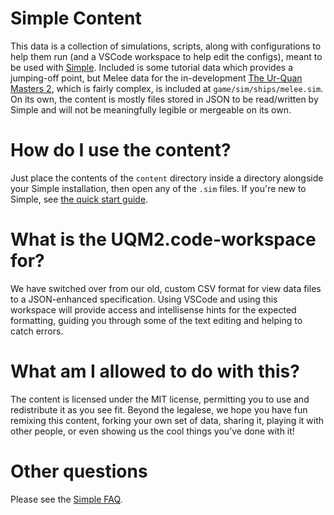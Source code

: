 # Simple Content

This data is a collection of simulations, scripts, along with configurations to help them run (and a VSCode workspace to help edit the configs), meant to be used with [Simple](https://pistolshrimpgames.github.io/pages/simple/simple.html). Included is some tutorial data which provides a jumping-off point, but Melee data for the in-development [The Ur-Quan Masters 2](https://pistolshrimpgames.com/uqm2/), which is fairly complex, is included at `game/sim/ships/melee.sim`. On its own, the content is mostly files stored in JSON to be read/written by Simple and will not be meaningfully legible or mergeable on its own.

# How do I use the content?

Just place the contents of the `content` directory inside a directory alongside your Simple installation, then open any of the `.sim` files. If you're new to Simple, see [the quick start guide](https://pistolshrimpgames.github.io/pages/simple/quickstart/simple_quickstart_1.html).

# What is the UQM2.code-workspace for?

We have switched over from our old, custom CSV format for view data files to a JSON-enhanced specification. Using VSCode and using this workspace will provide access and intellisense hints for the expected formatting, guiding you through some of the text editing and helping to catch errors. 

# What am I allowed to do with this?

The content is licensed under the MIT license, permitting you to use and redistribute it as you see fit. Beyond the legalese, we hope you have fun remixing this content, forking your own set of data, sharing it, playing it with other people, or even showing us the cool things you’ve done with it!

# Other questions

Please see the [Simple FAQ](https://pistolshrimpgames.github.io/pages/simple/simple_faq.html).